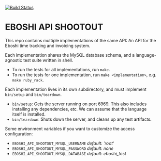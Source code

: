 [![Build Status](https://travis-ci.org/botandrose/eboshi_api_shootout.svg?branch=master)](http://travis-ci.org/botandrose/eboshi_api_shootout)

EBOSHI API SHOOTOUT
===================

This repo contains multiple implementations of the same API: An API for the Eboshi time tracking and invoicing system.

Each implementation shares the MySQL database schema, and a language-agnostic test suite written in shell.

* To run the tests for all implementations, run `make`.
* To run the tests for one implementation, run `make <implementation>`, e.g. `make ruby_rack`.

Each implementation lives in its own subdirectory, and must implement `bin/setup` and `bin/teardown`.

* `bin/setup`: Gets the server running on port 6969. This also includes installing any dependencies, etc. We can assume that the language itself is installed.
* `bin/teardown`: Shuts down the server, and cleans up any test artifacts.

Some environment variables if you want to customize the access configuration:

* `EBOSHI_API_SHOOTOUT_MYSQL_USERNAME` _default: 'root'_
* `EBOSHI_API_SHOOTOUT_MYSQL_PASSWORD` _default: none_
* `EBOSHI_API_SHOOTOUT_MYSQL_DATABASE` _default: eboshi_test_

